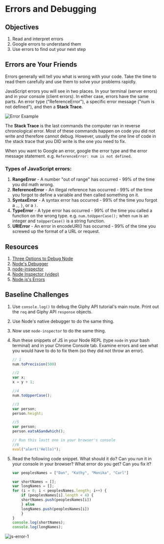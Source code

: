 # Errors and Debugging

## Objectives

1. Read and interpret errors
1. Google errors to understand them
1. Use errors to find out your next step

## Errors are Your Friends

Errors generally will tell you what is wrong with your code. Take the time to read them carefully and use them to solve your problems rapidly.

JavaScript errors you will see in two places. In your terminal (server errors) and in your console (client errors). In either case, errors have the same parts. An error type ("ReferenceError"), a specific error message ("num is not defined"), and then a **Stack Trace**.

![Error Example](assets/error-example.png)

The **Stack Trace** is the last commands the computer ran in reverse chronological error. Most of these commands happen on code you did not write and therefore cannot debug. However, usually the one line of code in the stack trace that you DID write is the one you need to fix.

When you want to Google an error, google the error type and the error message statement. e.g. `ReferenceError: num is not defined`.

### Types of JavaScript errors:

1. **RangeError** - A number "out of range" has occurred - 99% of the time you did math wrong.
1. **ReferenceError** - An illegal reference has occurred - 99% of the time you forgot to define a variable and then called something on it.
1. **SyntaxError** - A syntax error has occurred - 99% of the time you forgot a `,`, `}`, or a `)`.
1. **TypeError** - A type error has occurred - 99% of the time you called a function on the wrong type. e.g. `num.toUpperCase();` when `num` is an integer and `toUpperCase()` is a string function.
1. **URIError** - An error in encodeURI() has occurred - 99% of the time you screwed up the format of a URL or request.

## Resources

1. [Three Options to Debug Node](https://spin.atomicobject.com/2015/09/25/debug-node-js/)
1. [Node's Debugger](https://nodejs.org/api/debugger.html)
1. [node-inspector](https://github.com/node-inspector/node-inspector)
1. [Node Inspector (video)](https://www.youtube.com/watch?v=03qGA-GJXjI)
1. [Node.js's Errors](https://nodejs.org/api/errors.html#errors_class_referenceerror)

## Baseline Challenges

1. Use `console.log()` to debug the Giphy API tutorial's main route. Print out the `req` and Giphy API `response` objects.
1. Use Node's native debugger to do the same thing.
1. Now use `node-inspector` to do the same thing.

1. Run these snippets of JS in your Node REPL (type `node` in your bash terminal) and in your Chrome Console tab. Examine errors and see what you would have to do to fix them (so they did not throw an error).

	```js
	// 1
	num.toPrecision(500)

	//2
	var x;
	x = y + 1;

	//4
	num.toUpperCase();

	//3
	var person;
	person.height;

	//5
	var person;
	person.eatsASandwhich();
	
	// Run this lastt one in your browser's console
	//6 
	eval("alert('Hello)");
	```

1. Read the following code snippet. What should it do? Can you run it in your console in your browser? What error do you get? Can you fix it?

	```js
	var peoplesNames = ["Dan", "Kathy", "Monika", "Carl"]

	var shortNames = [];
	var longNames = [];
	for (i = 0; i < peoplesNames.length; i++) {
	    if (peoplesNames[i].length < 4) {
		shortNames.push(peoplesNames[i])
	    } else
		longNames.push(peoplesNames[i])
	    }
	}
	console.log(shortNames);
	console.log(longNames);
	```

![js-error-1](assets/js-error-1.png)
